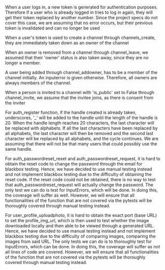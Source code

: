 When a user logs in, a new token is generated for authentication purposes.
Therefore if a user who is already logged in tries to log in again, they will
get their token replaced by another number. Since the project specs do not cover this case, we are assuming that no error occurs, but their previous token is invalidated and can no longer be used

When a user's token is used to create a channel through channels_create, they
are immediately taken down as an owner of the channel

When an owner is removed from a channel through channel_leave, we assumed that
their 'owner' status is also taken away, since they are no longer a member.

A user being added through channel_addowner, has to be a member of the channel
initially. An inputerror is given otherwise. Therefore, all owners are always
members of the channel.

When a person is invited to a channel with 'is_public' set to False through
channel_invite, we assume that the invitee joins, as there is consent from the inviter

For auth_register function, if the handle created is already taken, underscores, '_' will be added to the handle until the length of the handle is 20. When the handle length reaches 20 characters, the last character will be replaced with alphabets. If all the last characters have been replaced by all alphabets, the last character will then be removed and the second last character will be replaced by all alphabets, and the cycle continues. We are assuming that there will not be that many users that could possibly use the same handle.

For auth_passwordreset_reset and auth_passwordreset_request, it is hard to obtain the reset code to change the password through the email for blackbox testing. Hence, we have decided to use manual testing instead and not implement blackbox testing due to the difficulty of obtaining the reset code. If the reset code could not be obtained, there is no way to test that auth_passwordreset_request will actually change the password. The only test we can do is test for InputErrors, which will be done. In doing this, the coverage will suffer as well. However, we will ensure that all functionalities of the function that are not covered via the pytests will be thoroughly covered through manual testing instead.

For user_profile_uploadphoto, it is hard to obtain the exact port (base URL) to set the profile_img_url, which is then used to test whether the image downloaded locally and then able to be viewed through a generated URL. Hence, we have decided to use manual testing instead and not implement blackbox testing due to the difficulty of comparing images, comparing the images from said URL. The only tests we can do is to thoroughly test for InputErrors, which can be done. In doing this, the coverage will suffer as not all lines of code are covered. However, we will ensure that all functionalities of the function that are not covered via the pytests will be thoroughly covered through manual testing instead.
